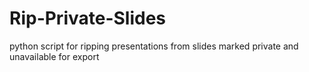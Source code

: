 # Rip-Private-Slides
python script for ripping presentations from slides marked private and unavailable for export
